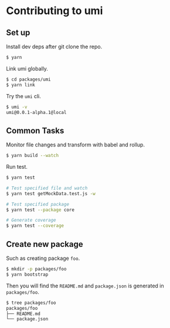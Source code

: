 # Contributing to umi

## Set up

Install dev deps after git clone the repo.

```bash
$ yarn
```

Link umi globally.

```bash
$ cd packages/umi
$ yarn link
```

Try the `umi` cli.

```bash
$ umi -v
umi@0.0.1-alpha.1@local
```

## Common Tasks

Monitor file changes and transform with babel and rollup.

```bash
$ yarn build --watch
```

Run test.

```bash
$ yarn test

# Test specified file and watch
$ yarn test getMockData.test.js -w

# Test specified package
$ yarn test --package core

# Generate coverage
$ yarn test --coverage
```

## Create new package

Such as creating package `foo`.

```bash
$ mkdir -p packages/foo
$ yarn bootstrap
```

Then you will find the `README.md` and `package.json` is generated in `packages/foo`.

```bash
$ tree packages/foo
packages/foo
├── README.md
└── package.json
```
